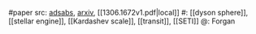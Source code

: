 #paper 
src: [adsabs](https://ui.adsabs.harvard.edu/abs/2013JBIS...66..144F/abstract), [arxiv](https://arxiv.org/abs/1306.1672v1), [[1306.1672v1.pdf|local]] 
#: [[dyson sphere]], [[stellar engine]], [[Kardashev scale]], [[transit]], [[SETI]] 
@: Forgan 

